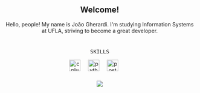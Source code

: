 <h2 align="center"><b>Welcome!</b></h2>
<p align="center">Hello, people! My name is João Gherardi. I'm studying Information Systems at UFLA, striving to become a great developer.</p>


<h1> </h1>
<pre align="center">SKILLS</pre>

<div align="center">
  <img src="https://skillicons.dev/icons?i=cpp" height="30" alt="cplusplus logo" />
  <img width="12" />
  <img src="https://skillicons.dev/icons?i=python" height="30" alt="python logo" />
  <img width="12" />
  <img src="https://skillicons.dev/icons?i=postgres" height="30" alt="postgres logo" />
  <img width="12" />
  <img width="12" />
</div>

###

<div align="center">
    <img src="https://github-readme-stats.vercel.app/api/top-langs?username=GHERARDI-JOAO&locale=en&hide_title=false&layout=compact&card_width=320&langs_count=5&theme=dark&hide_border=false"/>
  </div>
